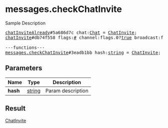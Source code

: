 # messages.checkChatInvite

Sample Description

<pre>
<a href="../constructor/chatInviteAlready.md">chatInviteAlready</a>#5a686d7c chat:<a href="../type/Chat.md">Chat</a> = <a href="../type/ChatInvite.md">ChatInvite</a>;
<a href="../constructor/chatInvite.md">chatInvite</a>#db74f558 flags:<a href="../type/#.md">#</a> channel:flags.0?<a href="../type/true.md">true</a> broadcast:flags.1?<a href="../type/true.md">true</a> public:flags.2?<a href="../type/true.md">true</a> megagroup:flags.3?<a href="../type/true.md">true</a> title:<a href="../type/string.md">string</a> photo:<a href="../type/ChatPhoto.md">ChatPhoto</a> participants_count:<a href="../type/int.md">int</a> participants:flags.4?Vector&lt;<a href="../type/User.md">User</a>&gt; = <a href="../type/ChatInvite.md">ChatInvite</a>;

---functions---
<a href="../method/messages.checkChatInvite.md">messages.checkChatInvite</a>#3eadb1bb hash:<a href="../type/string.md">string</a> = <a href="../type/ChatInvite.md">ChatInvite</a>;
</pre>
## Parameters

| Name | Type | Description |
|------|:----:|-------------|
| **hash** | <a href="../type/string.md">string</a> | Param description |

## Result

<a href="../type/ChatInvite.md">ChatInvite</a>

